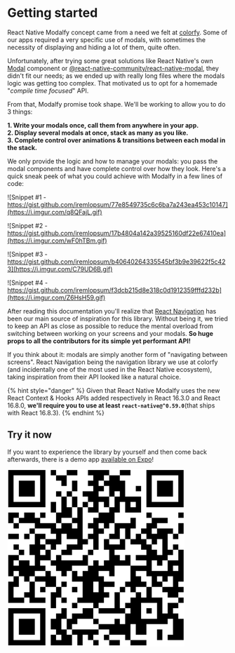 # Getting started

React Native Modalfy concept came from a need we felt at [colorfy](https://colorfy.me). Some of our apps required a very specific use of modals, with sometimes the necessity of displaying and hiding a lot of them, quite often.

Unfortunately, after trying some great solutions like React Native's own [Modal](https://reactnative.dev/docs/modal) component or [@react-native-community/react-native-modal](https://github.com/react-native-community/react-native-modal), they didn't fit our needs; as we ended up with really long files where the modals logic was getting too complex. That motivated us to opt for a homemade "_compile time focused_" API.&#x20;

From that, Modalfy promise took shape. We'll be working to allow you to do 3 things:

**1. Write your modals once, call them from anywhere in your app.**\
**2. Display several modals at once, stack as many as you like.**\
**3. Complete control over animations & transitions between each modal in the stack.**

We only provide the logic and how to manage your modals: you pass the modal components and have complete control over how they look. Here's a quick sneak peek of what you could achieve with Modalfy in a few lines of code:

![Snippet #1 - https://gist.github.com/iremlopsum/77e8549735c6c6ba7a243ea453c10147](https://i.imgur.com/q8QFajL.gif)

![Snippet #2 - https://gist.github.com/iremlopsum/17b4804a142a39525160df22e67410ea](https://i.imgur.com/wF0hTBm.gif)

![Snippet #3 - https://gist.github.com/iremlopsum/b40640264335545bf3b9e39622f5c423](https://i.imgur.com/C79UD6B.gif)

![Snippet #4 - https://gist.github.com/iremlopsum/f3dcb215d8e318c0d1912359fffd232b](https://i.imgur.com/Z6HsH59.gif)

After reading this documentation you'll realize that [React Navigation](https://reactnavigation.org) has been our main source of inspiration for this library. Without being it, we tried to keep an API as close as possible to reduce the mental overload from switching between working on your screens and your modals. **So huge props to all the contributors for its simple yet performant API!**

If you think about it: modals are simply another form of "navigating between screens". React Navigation being the navigation library we use at colorfy (and incidentally one of the most used in the React Native ecosystem), taking inspiration from their API looked like a natural choice.

{% hint style="danger" %}
Given that React Native Modalfy uses the new React Context & Hooks APIs added respectively in React 16.3.0 and React 16.8.0, **we'll require you to use at least `react-native@^0.59.0`**(that ships with React 16.8.3).
{% endhint %}

## Try it now

If you want to experience the library by yourself and then come back afterwards, there is a demo app [available on Expo](https://snack.expo.io/@charles.m/react-native-modalfy)!

![](<.gitbook/assets/Screenshot 2020-05-13 at 12.21.45.png>)

